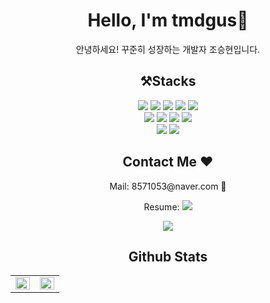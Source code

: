 
<div align="center">
  
<h1> Hello, I'm tmdgus🚀</h1>
<p>안녕하세요! 꾸준히 성장하는 개발자 조승현입니다.</p>

  
 ## ⚒️Stacks
<div >
  <img src="https://img.shields.io/badge/HTML5-E34F26?style=flat-square&logo=HTML5&logoColor=white"/>
  <img src="https://img.shields.io/badge/CSS3-1572B6?style=flat-square&logo=CSS3&logoColor=white"/>
  <img src="https://img.shields.io/badge/Sass-CC6699?style=flat-square&logo=Sass&logoColor=white"/>
  <img src="https://img.shields.io/badge/PostCSS-DD3A0A?style=flat-square&logo=PostCSS&logoColor=white"/>
  <img src="https://img.shields.io/badge/Tailwind CSS-06B6D4?style=flat-square&logo=Tailwind CSS&logoColor=white"/>
    <br>
  <img src="https://img.shields.io/badge/JavaScript-F7DF1E?style=flat-square&logo=JavaScript&logoColor=white"/>
  <img src="https://img.shields.io/badge/TypeScript-3178C6?style=flat-square&logo=TypeScript&logoColor=white"/>
  <img src="https://img.shields.io/badge/React-61DAFB?style=flat-square&logo=React&logoColor=white"/> 
  <img src="https://img.shields.io/badge/Next.js-000000?style=flat-square&logo=Next.js&logoColor=white"/>

 <br>
  <img src="https://img.shields.io/badge/Git-F05032?style=flat-square&logo=Git&logoColor=white"/>
  <img src="https://img.shields.io/badge/GitKraken-179287?style=flat-square&logo=GitKraken&logoColor=white"/>

 </div>
  
## Contact Me ❤
<p>Mail: 8571053@naver.com 💌</p>
<p>Resume: <a href="https://plume-fruit-d51.notion.site/571759f3fc704b1ea3c278947f8480f6" target="_blank">
 <img src="https://img.shields.io/badge/Notion-000000?style=flat-square&logo=Notion&logoColor=white"/>
</a></p>




<a href="https://open.kakao.com/o/sxQizD9e" target="_blank">
 <img src="https://img.shields.io/badge/KakaoTalk-FFCD00?style=flat-square&logo=KakaoTalk&logoColor=white"/>
</a>



  
 ## Github Stats  
<table >
<tr><td valign="top" width="50%">

<img src="https://github-readme-stats.vercel.app/api?username=tmdgus95&show_icons=true&count_private=true&hide_border=true" align="left" style="width: 100%" />

</td><td valign="top" width="50%">

<img src="https://github-readme-stats.vercel.app/api/top-langs/?username=tmdgus95&hide_border=true&layout=compact" align="left" style="width: 100%" />

</td></tr></table> 
 




</div>


